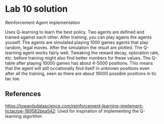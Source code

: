 # Lab 10 solution

Reinforcement Agent implementation

Uses Q-learning to learn the best policy. Two agents are defined and trained against each other. After training, you can play agains the agents youself. The agents are simulated playing 1000 games agents that play random, legal moves. After the simulation the result are plotted. The Q-learning agent works fairly well. Tweaking the reward decay, eploration rate, etc. before training might also find better numbers for these values. The Q-table after playing 10000 games has about 4-5000 positions. This means that the agent will still occationally find itself in unknown positions even after all the training, seen as there are about 19000 possible positions in tic tac toe.

## References

https://towardsdatascience.com/reinforcement-learning-implement-tictactoe-189582bea542: Used for inspiration of implementing the Q-learning algortihm